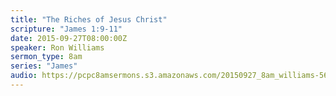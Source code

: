 ```yaml
---
title: "The Riches of Jesus Christ"
scripture: "James 1:9-11"
date: 2015-09-27T08:00:00Z
speaker: Ron Williams
sermon_type: 8am
series: "James"
audio: https://pcpc8amsermons.s3.amazonaws.com/20150927_8am_williams-56097c6d585b6.mp3 
---
```



